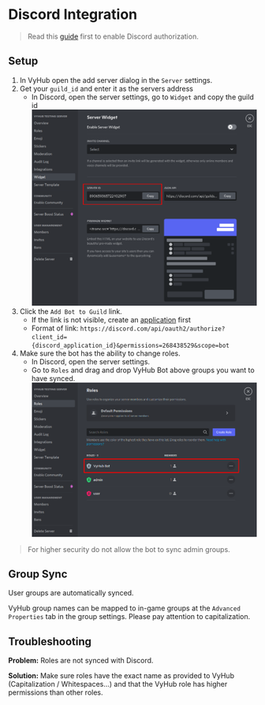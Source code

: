 # Discord Integration

> Read this [guide](../guide/authorization.md) first to enable Discord authorization.


## Setup

1. In VyHub open the add server dialog in the `Server` settings.
2. Get your `guild_id` and enter it as the servers address
   - In Discord, open the server settings, go to `Widget` and copy the guild id
   ![Discord Guild Id](../assets/game_integration_guide/discord_guild_id.png)
3. Click the `Add Bot to Guild` link. 
   - If the link is not visible, create an [application](../guide/authorization.md) first
   - Format of link: `https://discord.com/api/oauth2/authorize?client_id={discord_application_id}&permissions=268438529&scope=bot`
4. Make sure the bot has the ability to change roles.
   - In Discord, open the server settings.
   - Go to `Roles` and drag and drop VyHub Bot above groups you want to have synced.
   ![Discord Role Permissions](../assets/game_integration_guide/discord_roles.png)

> For higher security do not allow the bot to sync admin groups.


## Group Sync
User groups are automatically synced.

VyHub group names can be mapped to in-game groups at the `Advanced Properties` tab in the group settings. Please pay attention to capitalization.

## Troubleshooting
__Problem:__ Roles are not synced with Discord.

__Solution:__ Make sure roles have the exact name as provided to VyHub (Capitalization / Whitespaces...) and that the VyHub role has higher permissions than other roles.
